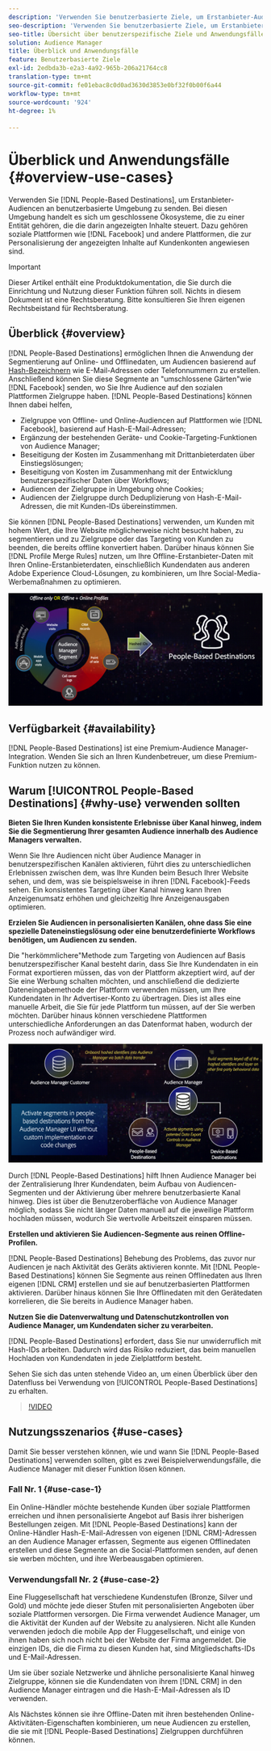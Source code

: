 ```yaml
---
description: 'Verwenden Sie benutzerbasierte Ziele, um Erstanbieter-Audiencen an benutzerbasierte Umgebung zu senden. Bei diesen Umgebung handelt es sich um geschlossene Ökosysteme, die zu einer Entität gehören, die die darin angezeigten Inhalte steuert. Dazu gehören soziale Plattformen wie Facebook und andere Plattformen, die zur Personalisierung der angezeigten Inhalte auf Kundenkonten angewiesen sind. '
seo-description: 'Verwenden Sie benutzerbasierte Ziele, um Erstanbieter-Audiencen an benutzerbasierte Umgebung zu senden. Bei diesen Umgebung handelt es sich um geschlossene Ökosysteme, die zu einer Entität gehören, die die darin angezeigten Inhalte steuert. Dazu gehören soziale Plattformen wie Facebook und andere Plattformen, die zur Personalisierung der angezeigten Inhalte auf Kundenkonten angewiesen sind.  '
seo-title: Übersicht über benutzerspezifische Ziele und Anwendungsfälle
solution: Audience Manager
title: Überblick und Anwendungsfälle
feature: Benutzerbasierte Ziele
exl-id: 2edbda3b-e2a3-4a92-965b-206a21764cc8
translation-type: tm+mt
source-git-commit: fe01ebac8c0d0ad3630d3853e0bf32f0b00f6a44
workflow-type: tm+mt
source-wordcount: '924'
ht-degree: 1%

---
```


# Überblick und Anwendungsfälle {#overview-use-cases}

Verwenden Sie [!DNL People-Based Destinations], um Erstanbieter-Audiencen an benutzerbasierte Umgebung zu senden. Bei diesen Umgebung handelt es sich um geschlossene Ökosysteme, die zu einer Entität gehören, die die darin angezeigten Inhalte steuert. Dazu gehören soziale Plattformen wie [!DNL Facebook] und andere Plattformen, die zur Personalisierung der angezeigten Inhalte auf Kundenkonten angewiesen sind.

>[!IMPORTANT]
>Dieser Artikel enthält eine Produktdokumentation, die Sie durch die Einrichtung und Nutzung dieser Funktion führen soll. Nichts in diesem Dokument ist eine Rechtsberatung. Bitte konsultieren Sie Ihren eigenen Rechtsbeistand für Rechtsberatung.

## Überblick {#overview}

[!DNL People-Based Destinations] ermöglichen Ihnen die Anwendung der Segmentierung auf Online- und Offlinedaten, um Audiencen basierend auf  [Hash-Bezeichnern](people-based-destinations-prerequisites.md#hashing-requirements) wie E-Mail-Adressen oder Telefonnummern zu erstellen. Anschließend können Sie diese Segmente an &quot;umschlossene Gärten&quot;wie [!DNL Facebook] senden, wo Sie Ihre Audience auf den sozialen Plattformen Zielgruppe haben. [!DNL People-Based Destinations] können Ihnen dabei helfen,

* Zielgruppe von Offline- und Online-Audiencen auf Plattformen wie [!DNL Facebook], basierend auf Hash-E-Mail-Adressen;
* Ergänzung der bestehenden Geräte- und Cookie-Targeting-Funktionen von Audience Manager;
* Beseitigung der Kosten im Zusammenhang mit Drittanbieterdaten über Einstiegslösungen;
* Beseitigung von Kosten im Zusammenhang mit der Entwicklung benutzerspezifischer Daten über Workflows;
* Audiencen der Zielgruppe in Umgebung ohne Cookies;
* Audiencen der Zielgruppe durch Deduplizierung von Hash-E-Mail-Adressen, die mit Kunden-IDs übereinstimmen.

Sie können [!DNL People-Based Destinations] verwenden, um Kunden mit hohem Wert, die Ihre Website möglicherweise nicht besucht haben, zu segmentieren und zu Zielgruppe oder das Targeting von Kunden zu beenden, die bereits offline konvertiert haben. Darüber hinaus können Sie [!DNL Profile Merge Rules] nutzen, um Ihre Offline-Erstanbieter-Daten mit Ihren Online-Erstanbieterdaten, einschließlich Kundendaten aus anderen Adobe Experience Cloud-Lösungen, zu kombinieren, um Ihre Social-Media-Werbemaßnahmen zu optimieren.

![pbd-overview](assets/pbd-overview.png)

## Verfügbarkeit {#availability}

[!DNL People-Based Destinations] ist eine Premium-Audience Manager-Integration. Wenden Sie sich an Ihren Kundenbetreuer, um diese Premium-Funktion nutzen zu können.

## Warum [!UICONTROL People-Based Destinations] {#why-use} verwenden sollten

**Bieten Sie Ihren Kunden konsistente Erlebnisse über Kanal hinweg, indem Sie die Segmentierung Ihrer gesamten Audience innerhalb des Audience Managers verwalten.**

Wenn Sie Ihre Audiencen nicht über Audience Manager in benutzerspezifischen Kanälen aktivieren, führt dies zu unterschiedlichen Erlebnissen zwischen dem, was Ihre Kunden beim Besuch Ihrer Website sehen, und dem, was sie beispielsweise in ihren [!DNL Facebook]-Feeds sehen. Ein konsistentes Targeting über Kanal hinweg kann Ihren Anzeigenumsatz erhöhen und gleichzeitig Ihre Anzeigenausgaben optimieren.

**Erzielen Sie Audiencen in personalisierten Kanälen, ohne dass Sie eine spezielle Dateneinstiegslösung oder eine benutzerdefinierte Workflows benötigen, um Audiencen zu senden.**

Die &quot;herkömmlichere&quot;Methode zum Targeting von Audiencen auf Basis benutzerspezifischer Kanal besteht darin, dass Sie Ihre Kundendaten in ein Format exportieren müssen, das von der Plattform akzeptiert wird, auf der Sie eine Werbung schalten möchten, und anschließend die dedizierte Dateneingabemethode der Plattform verwenden müssen, um Ihre Kundendaten in Ihr Advertiser-Konto zu übertragen. Dies ist alles eine manuelle Arbeit, die Sie für jede Plattform tun müssen, auf der Sie werben möchten. Darüber hinaus können verschiedene Plattformen unterschiedliche Anforderungen an das Datenformat haben, wodurch der Prozess noch aufwändiger wird.

![pbd-overview](assets/pbd-diagram.png)

Durch [!DNL People-Based Destinations] hilft Ihnen Audience Manager bei der Zentralisierung Ihrer Kundendaten, beim Aufbau von Audiencen-Segmenten und der Aktivierung über mehrere benutzerbasierte Kanal hinweg. Dies ist über die Benutzeroberfläche von Audience Manager möglich, sodass Sie nicht länger Daten manuell auf die jeweilige Plattform hochladen müssen, wodurch Sie wertvolle Arbeitszeit einsparen müssen.

**Erstellen und aktivieren Sie Audiencen-Segmente aus reinen Offline-Profilen.**

[!DNL People-Based Destinations] Behebung des Problems, das zuvor nur Audiencen je nach Aktivität des Geräts aktivieren konnte. Mit [!DNL People-Based Destinations] können Sie Segmente aus reinen Offlinedaten aus Ihren eigenen [!DNL CRM] erstellen und sie auf benutzerbasierten Plattformen aktivieren. Darüber hinaus können Sie Ihre Offlinedaten mit den Gerätedaten korrelieren, die Sie bereits in Audience Manager haben.

**Nutzen Sie die Datenverwaltung und Datenschutzkontrollen von Audience Manager, um Kundendaten sicher zu verarbeiten.**

[!DNL People-Based Destinations] erfordert, dass Sie nur unwiderruflich mit Hash-IDs arbeiten. Dadurch wird das Risiko reduziert, das beim manuellen Hochladen von Kundendaten in jede Zielplattform besteht.

Sehen Sie sich das unten stehende Video an, um einen Überblick über den Datenfluss bei Verwendung von [!UICONTROL People-Based Destinations] zu erhalten.

>[!VIDEO](https://video.tv.adobe.com/v/28968/)

## Nutzungsszenarios {#use-cases}

Damit Sie besser verstehen können, wie und wann Sie [!DNL People-Based Destinations] verwenden sollten, gibt es zwei Beispielverwendungsfälle, die Audience Manager mit dieser Funktion lösen können.

### Fall Nr. 1 {#use-case-1}

Ein Online-Händler möchte bestehende Kunden über soziale Plattformen erreichen und ihnen personalisierte Angebot auf Basis ihrer bisherigen Bestellungen zeigen. Mit [!DNL People-Based Destinations] kann der Online-Händler Hash-E-Mail-Adressen von eigenen [!DNL CRM]-Adressen an den Audience Manager erfassen, Segmente aus eigenen Offlinedaten erstellen und diese Segmente an die Social-Plattformen senden, auf denen sie werben möchten, und ihre Werbeausgaben optimieren.

### Verwendungsfall Nr. 2 {#use-case-2}

Eine Fluggesellschaft hat verschiedene Kundenstufen (Bronze, Silver und Gold) und möchte jede dieser Stufen mit personalisierten Angeboten über soziale Plattformen versorgen. Die Firma verwendet Audience Manager, um die Aktivität der Kunden auf der Website zu analysieren. Nicht alle Kunden verwenden jedoch die mobile App der Fluggesellschaft, und einige von ihnen haben sich noch nicht bei der Website der Firma angemeldet. Die einzigen IDs, die die Firma zu diesen Kunden hat, sind Mitgliedschafts-IDs und E-Mail-Adressen.

Um sie über soziale Netzwerke und ähnliche personalisierte Kanal hinweg Zielgruppe, können sie die Kundendaten von ihrem [!DNL CRM] in den Audience Manager eintragen und die Hash-E-Mail-Adressen als ID verwenden.

Als Nächstes können sie ihre Offline-Daten mit ihren bestehenden Online-Aktivitäten-Eigenschaften kombinieren, um neue Audiencen zu erstellen, die sie mit [!DNL People-Based Destinations] Zielgruppen durchführen können.
